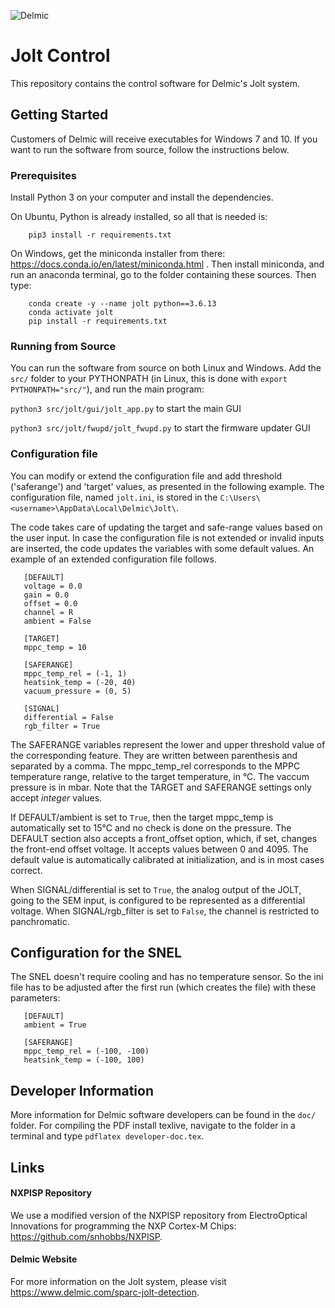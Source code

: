 ![Delmic](./src/jolt/gui/img/delmic_logo.png  "Delmic")
# Jolt Control
This repository contains the control software for Delmic's Jolt system.

## Getting Started
Customers of Delmic will receive executables for Windows 7 and 10.
If you want to run the software from source, follow the instructions below.

### Prerequisites
Install Python 3 on your computer and install the dependencies.

On Ubuntu, Python is already installed, so all that is needed is:

        pip3 install -r requirements.txt

On Windows, get the miniconda installer from there: https://docs.conda.io/en/latest/miniconda.html .
Then install miniconda, and run an anaconda terminal, go to the folder containing these sources. Then type:

        conda create -y --name jolt python==3.6.13
        conda activate jolt
        pip install -r requirements.txt

### Running from Source
You can run the software from source on both Linux and Windows.
Add the `src/` folder to your PYTHONPATH (in Linux, this is done with `export PYTHONPATH="src/"`), and run the main program:

`python3 src/jolt/gui/jolt_app.py` to start the main GUI

`python3 src/jolt/fwupd/jolt_fwupd.py` to start the firmware updater GUI

### Configuration file
You can modify or extend the configuration file and add threshold ('saferange') and 'target' values, as presented in the following example.
The configuration file, named `jolt.ini`, is stored in the `C:\Users\<username>\AppData\Local\Delmic\Jolt\`.

The code takes care of updating the target and safe-range values based on the user input. In case the configuration file is not extended
or invalid inputs are inserted, the code updates the variables with some default values. An example of an extended configuration file follows.

```
   [DEFAULT]
   voltage = 0.0
   gain = 0.0
   offset = 0.0
   channel = R
   ambient = False

   [TARGET]
   mppc_temp = 10

   [SAFERANGE]
   mppc_temp_rel = (-1, 1)
   heatsink_temp = (-20, 40)
   vacuum_pressure = (0, 5)

   [SIGNAL]
   differential = False
   rgb_filter = True
```

The SAFERANGE variables represent the lower and upper threshold value of the
corresponding feature. They are written between parenthesis and separated by a comma.
The mppc_temp_rel corresponds to the MPPC temperature range, relative to the target
temperature, in °C. The vaccum pressure is in mbar. Note that the TARGET and
SAFERANGE settings only accept *integer* values.

If DEFAULT/ambient is set to `True`, then the target mppc_temp is automatically set to
15°C and no check is done on the pressure.
The DEFAULT section also accepts a front_offset option, which, if set, changes the
front-end offset voltage. It accepts values between 0 and 4095. The default value
is automatically calibrated at initialization, and is in most cases correct.

When SIGNAL/differential is set to `True`, the analog output of the JOLT,
going to the SEM input, is configured to be represented as a differential voltage.
When SIGNAL/rgb_filter is set to `False`, the channel is restricted to panchromatic.

## Configuration for the SNEL

The SNEL doesn't require cooling and has no temperature sensor. So the ini file has to be adjusted after the first run (which creates the file) with these parameters:
```
   [DEFAULT]
   ambient = True

   [SAFERANGE]
   mppc_temp_rel = (-100, -100)
   heatsink_temp = (-100, 100)
```


## Developer Information
More information for Delmic software developers can be found in the `doc/` folder.
For compiling the PDF install texlive, navigate to the folder in a terminal and type `pdflatex developer-doc.tex`.

## Links
#### NXPISP Repository
We use a modified version of the NXPISP repository from ElectroOptical Innovations for programming the NXP Cortex-M Chips:
https://github.com/snhobbs/NXPISP.

#### Delmic Website
For more information on the Jolt system, please visit https://www.delmic.com/sparc-jolt-detection.


